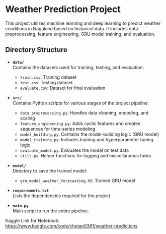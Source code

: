 # Weather Prediction Project

This project utilizes machine learning and deep learning to predict weather conditions in Nagaland based on historical data. It includes data preprocessing, feature engineering, GRU model training, and evaluation.

## Directory Structure
- **`data/`**  
  Contains the datasets used for training, testing, and evaluation:
  - `train.csv`: Training dataset
  - `test.csv`: Testing dataset
  - `evaluate.csv`: Dataset for final evaluation

- **`src/`**  
  Contains Python scripts for various stages of the project pipeline:
  - `data_preprocessing.py`: Handles data cleaning, encoding, and scaling
  - `feature_engineering.py`: Adds cyclic features and creates sequences for time-series modeling
  - `model_building.py`: Contains the model-building logic (GRU model)
  - `model_training.py`: Includes training and hyperparameter tuning logic
  - `evaluate_model.py`: Evaluates the model on test data
  - `utils.py`: Helper functions for logging and miscellaneous tasks

- **`model/`**  
  Directory to save the trained model:
  - `gru_model_weather_forecasting.h5`: Trained GRU model

- **`requirements.txt`**  
  Lists the dependencies required for the project.

- **`main.py`**  
  Main script to run the entire pipeline.

Kaggle Link for Notebook: https://www.kaggle.com/code/chetan0361/weather-predictions
